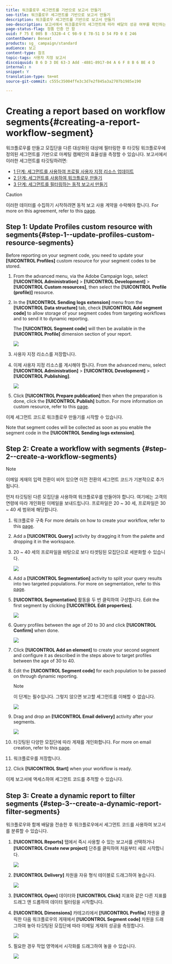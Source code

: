 ```yaml
---
title: 워크플로우 세그먼트를 기반으로 보고서 만들기
seo-title: 워크플로우 세그먼트를 기반으로 보고서 만들기
description: 워크플로우 세그먼트를 기반으로 보고서 만들기
seo-description: 보고서에서 워크플로우의 세그먼트에 따라 배달의 성공 여부를 확인하는 방법을 알아봅니다.
page-status-flag: 정품 인증 안 함
uuid: F 75 E 005 B -5328-4 C 98-9 E 78-51 D 54 FD 0 E 246
contentOwner: Beneat
products: sg_ campaign/standard
audience: 보고
content-type: 참조
topic-tags: 사용자 지정 보고서
discoiquuid: B 6 D 3 DE 63-3 Add -4881-8917-04 A 6 F 8 B 6 BE 4 D
internal: n
snippet: Y
translation-type: tm+mt
source-git-commit: c555c35004ffe3c3d7e2f845a3a2707b1985e190

---
```



# Creating a report based on workflow segments{#creating-a-report-workflow-segment}

워크플로우를 만들고 모집단을 다른 대상화된 대상에 필터링한 후 타깃팅 워크플로우에 정의된 세그먼트를 기반으로 마케팅 캠페인의 효율성을 측정할 수 있습니다.
보고서에서 이러한 세그먼트를 타깃팅하려면:

* [1 단계: 세그먼트를 사용하여 프로필 사용자 지정 리소스 업데이트](#step-1--update-profiles-custom-resource-segments)
* [2 단계: 세그먼트를 사용하여 워크플로우 만들기](#step-2--create-a-workflow-segments)
* [3 단계: 세그먼트를 필터링하는 동적 보고서 만들기](#step-3--create-a-dynamic-report-filter-segments)

>[!CAUTION]
>이러한 데이터를 수집하기 시작하려면 동적 보고 사용 계약을 수락해야 합니다.
>For more on this agreement, refer to this [page](../../reporting/using/about-dynamic-reports.md#dynamic-reporting-usage-agreement).

## Step 1: Update Profiles custom resource with segments{#step-1--update-profiles-custom-resource-segments}

Before reporting on your segment code, you need to update your **[!UICONTROL Profiles]** custom resource for your segment codes to be stored.

1. From the advanced menu, via the Adobe Campaign logo, select **[!UICONTROL Administration]** &gt; **[!UICONTROL Development]** &gt; **[!UICONTROL Custom resources]**, then select the **[!UICONTROL Profile (profile)]** resource.
1. In the **[!UICONTROL Sending logs extension]** menu from the **[!UICONTROL Data structure]** tab, check **[!UICONTROL Add segment code]** to allow storage of your segment codes from targeting workflows and to send it to dynamic reporting.

   The **[!UICONTROL Segment code]** will then be available in the **[!UICONTROL Profile]** dimension section of your report.

   ![](assets/report_segment_4.png)

1. 사용자 지정 리소스를 저장합니다.

1. 이제 사용자 지정 리소스를 게시해야 합니다.
From the advanced menu, select **[!UICONTROL Administration]** &gt; **[!UICONTROL Development]** &gt; **[!UICONTROL Publishing]**.

   ![](assets/custom_profile_7.png)

1. Click **[!UICONTROL Prepare publication]** then when the preparation is done, click the **[!UICONTROL Publish]** button. For more information on custom resource, refer to this [page](../../developing/using/updating-the-database-structure.md).

이제 세그먼트 코드로 워크플로우 만들기를 시작할 수 있습니다.

Note that segment codes will be collected as soon as you enable the segment code in the **[!UICONTROL Sending logs extension]**.

## Step 2: Create a workflow with segments {#step-2--create-a-workflow-segments}

>[!NOTE]
>이메일 게재의 입력 전환이 비어 있으면 이전 전환의 세그먼트 코드가 기본적으로 추가됩니다.

먼저 타깃팅된 다른 모집단을 사용하여 워크플로우를 만들어야 합니다. 여기에는 고객의 연령에 따라 개인화된 이메일을 보내드립니다. 프로파일은 20 ~ 30 세, 프로파일은 30 ~ 40 세 범위에 해당합니다.

1. 워크플로우 구축 For more details on how to create your workflow, refer to this [page](../../automating/using/building-a-workflow.md).

1. Add a **[!UICONTROL Query]** activity by dragging it from the palette and dropping it in the workspace.

1. 20 ~ 40 세의 프로파일을 바탕으로 보다 타겟팅된 모집단으로 세분화할 수 있습니다.

   ![](assets/report_segment_1.png)

1. Add a **[!UICONTROL Segmentation]** activity to split your query results into two targeted populations. For more on segmentation, refer to this [page](../../automating/using/targeting-data.md#segmenting-data).

1. **[!UICONTROL Segmentation]** 활동을 두 번 클릭하여 구성합니다. Edit the first segment by clicking **[!UICONTROL Edit properties]**.

   ![](assets/report_segment_7.png)

1. Query profiles between the age of 20 to 30 and click **[!UICONTROL Confirm]** when done.

   ![](assets/report_segment_8.png)

1. Click **[!UICONTROL Add an element]** to create your second segment and configure it as described in the steps above to target profiles between the age of 30 to 40.

1. Edit the **[!UICONTROL Segment code]** for each population to be passed on through dynamic reporting.

   >[!NOTE]
   >이 단계는 필수입니다. 그렇지 않으면 보고할 세그먼트를 이해할 수 없습니다.

   ![](assets/report_segment_9.png)

1. Drag and drop an **[!UICONTROL Email delivery]** activity after your segments.

   ![](assets/report_segment_3.png)

1. 타깃팅된 다양한 모집단에 따라 게재를 개인화합니다. For more on email creation, refer to this [page](../../designing/using/about-email-content-design.md).

1. 워크플로우를 저장합니다.

1. Click **[!UICONTROL Start]** when your workflow is ready.

이제 보고서에 액세스하여 세그먼트 코드를 추적할 수 있습니다.

## Step 3: Create a dynamic report to filter segments {#step-3--create-a-dynamic-report-filter-segments}

워크플로우와 함께 배달을 전송한 후 워크플로우에서 세그먼트 코드를 사용하여 보고서를 분류할 수 있습니다.

1. **[!UICONTROL Reports]** 탭에서 즉시 사용할 수 있는 보고서를 선택하거나 **[!UICONTROL Create new project]** 단추를 클릭하여 처음부터 새로 시작합니다.

   ![](assets/custom_profile_18.png)
1. **[!UICONTROL Delivery]** 차원을 자유 형식 테이블로 드래그하여 놓습니다.

   ![](assets/report_segment_5.png)

1. **[!UICONTROL Open]** 데이터와 **[!UICONTROL Click]** 지표와 같은 다른 지표를 드래그 앤 드롭하여 데이터 필터링을 시작합니다.
1. **[!UICONTROL Dimensions]** 카테고리에서 **[!UICONTROL Profile]** 차원을 클릭한 다음 워크플로우의 게재에서 **[!UICONTROL Segment code]** 차원을 드래그하여 놓아 타깃팅된 모집단에 따라 이메일 게재의 성공을 측정합니다.

   ![](assets/report_segment_6.png)

1. 필요한 경우 작업 영역에서 시각화를 드래그하여 놓을 수 있습니다.

   ![](assets/report_segment_10.png)
